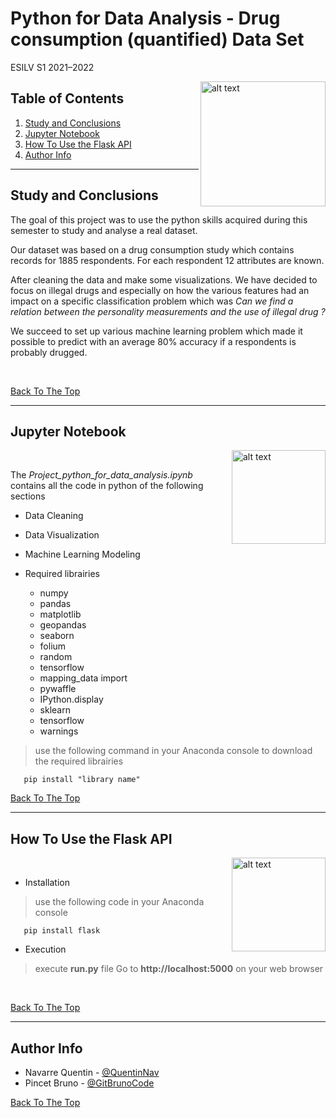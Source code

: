 # Python for Data Analysis - Drug consumption (quantified) Data Set 
ESILV S1 2021–2022

<img src="https://upload.wikimedia.org/wikipedia/commons/thumb/6/60/Logo_ESILV.svg/2560px-Logo_ESILV.svg.png" alt="alt text" width="200" height="whatever" align="right">




## Table of Contents

1. [Study and Conclusions](#Study-and-Conclusions)
2. [Jupyter Notebook](#Jupyter-Notebook)
3. [How To Use the Flask API](#How-To-Use-the-Flask-API)
4. [Author Info](#author-info)

---

## Study and Conclusions

The goal of this project was to use the python skills acquired during this semester to study and analyse a real dataset.

Our dataset was based on a drug consumption study which contains records for 1885 respondents. For each respondent 12 attributes are known.

After cleaning the data and make some visualizations. We have decided to focus on illegal drugs and especially on how the various features had an impact on a specific classification problem which was *Can we find a relation between the personality measurements and the use of illegal drug ?*

We succeed to set up various machine learning problem which made it possible to predict with an average 80% accuracy if a respondents is probably drugged.

&nbsp;&nbsp;

[Back To The Top](#Table-of-contents)

---


## Jupyter Notebook
<img src=https://upload.wikimedia.org/wikipedia/commons/thumb/3/38/Jupyter_logo.svg/1200px-Jupyter_logo.svg.png alt="alt text" width="150" height="whatever" align="right">

&nbsp;&nbsp;

The *Project_python_for_data_analysis.ipynb* contains all the code in python of the following sections
* Data Cleaning
* Data Visualization
*  Machine Learning Modeling


* Required librairies
    * numpy
    * pandas 
    * matplotlib
    * geopandas 
    * seaborn
    * folium
    * random
    * tensorflow 
    * mapping_data import 
    * pywaffle 
    * IPython.display 
    * sklearn
    * tensorflow 
    * warnings
>use the following command in your Anaconda console to download the required librairies
```
   pip install "library name"
```

[Back To The Top](#Table-of-contents)

---

## How To Use the Flask API

<img src="https://upload.wikimedia.org/wikipedia/commons/thumb/3/3c/Flask_logo.svg/1200px-Flask_logo.svg.png" alt="alt text" width="150" height="whatever" align="right">

&nbsp;&nbsp;
 
* Installation
>use the following code in your Anaconda console
```
   pip install flask
```
* Execution

>execute **run.py** file 
>Go to  **http://localhost:5000** on your web browser 

&nbsp;&nbsp;

[Back To The Top](#Table-of-contents)

---

## Author Info

- Navarre Quentin - [@QuentinNav](https://github.com/QuentinNav)
- Pincet Bruno - [@GitBrunoCode](https://github.com/GitBrunoCode)

[Back To The Top](#Table-of-contents)


